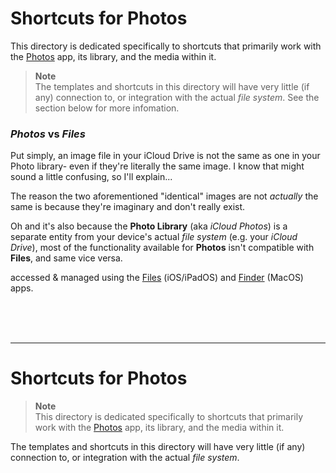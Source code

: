# Shortcuts for Photos

This directory is dedicated specifically to shortcuts that primarily work with the [Photos](url) app, its library, and the media within it.

> __Note__<br />
> The templates and shortcuts in this directory will have very little (if any) connection to, or integration with the actual *file system*. See the section below for more infomation.


### *Photos* vs *Files*

Put simply, an image file in your iCloud Drive is not the same as one in your Photo library- even if they're literally the same image. I know that might sound a little confusing, so I'll explain...

The reason the two aforementioned "identical" images are not *actually* the same is because they're imaginary and don't really exist.

Oh and it's also because the __Photo Library__ (aka *iCloud Photos*) is a separate entity from your device's actual *file system* (e.g. your *iCloud Drive*), most of the functionality available for __Photos__ isn't compatible with __Files__, and same vice versa.

accessed & managed using the [Files](url) (iOS/iPadOS) and [Finder](url) (MacOS) apps.




<br /><br /><br />

---

# Shortcuts for Photos

> __Note__<br />
> This directory is dedicated specifically to shortcuts that primarily work with the [Photos](url) app, its library, and the media within it.

The templates and shortcuts in this directory will have very little (if any) connection to, or integration with the actual *file system*.

<!-- is a separate entity accessed & managed using the [Files](url) (iOS/iPadOS) and [Finder](url) (MacOS) apps. -->
